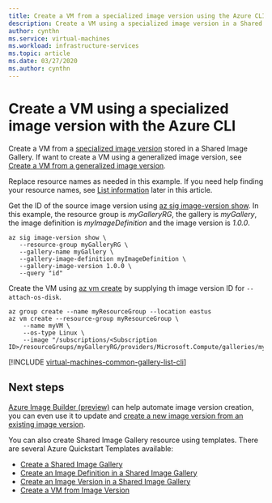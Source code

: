 ```yaml
---
title: Create a VM from a specialized image version using the Azure CLI
description: Create a VM using a specialized image version in a Shared Image Gallery using the Azure CLI.
author: cynthn
ms.service: virtual-machines
ms.workload: infrastructure-services
ms.topic: article
ms.date: 03/27/2020
ms.author: cynthn
---
```


# Create a VM using a specialized image version with the Azure CLI

Create a VM from a [specialized image version](https://docs.microsoft.com/azure/virtual-machines/linux/shared-image-galleries#generalized-and-specialized-images) stored in a Shared Image Gallery. If want to create a VM using a generalized image version, see [Create a VM from a generalized image version](vm-generalized-image-version-cli.md).

Replace resource names as needed in this example. If you need help finding your resource names, see [List information](#list-information) later in this article.

Get the ID of the source image version using [az sig image-version show](/cli/azure/sig/image-version#az-sig-image-version-show). In this example, the resource group is *myGalleryRG*, the gallery is *myGallery*, the image definition is *myImageDefinition* and the image version is *1.0.0*.

```azurecli-interactive
az sig image-version show \
   --resource-group myGalleryRG \
   --gallery-name myGallery \
   --gallery-image-definition myImageDefinition \
   --gallery-image-version 1.0.0 \
   --query "id"
```

Create the VM using [az vm create](/cli/azure/vm#az-vm-create) by supplying th image version ID for `--attach-os-disk`. 

```azurecli
az group create --name myResourceGroup --location eastus
az vm create --resource-group myResourceGroup \
    --name myVM \
	--os-type Linux \
    --image "/subscriptions/<Subscription ID>/resourceGroups/myGalleryRG/providers/Microsoft.Compute/galleries/myGallery/images/myImageDefinition/versions/1.0.0"
```


[!INCLUDE [virtual-machines-common-gallery-list-cli](../../includes/virtual-machines-common-gallery-list-cli.md)]

## Next steps
[Azure Image Builder (preview)](./linux/image-builder-overview.md) can help automate image version creation, you can even use it to update and [create a new image version from an existing image version](./linux/image-builder-gallery-update-image-version.md). 

You can also create Shared Image Gallery resource using templates. There are several Azure Quickstart Templates available: 

- [Create a Shared Image Gallery](https://azure.microsoft.com/resources/templates/101-sig-create/)
- [Create an Image Definition in a Shared Image Gallery](https://azure.microsoft.com/resources/templates/101-sig-image-definition-create/)
- [Create an Image Version in a Shared Image Gallery](https://azure.microsoft.com/resources/templates/101-sig-image-version-create/)
- [Create a VM from Image Version](https://azure.microsoft.com/resources/templates/101-vm-from-sig/)


